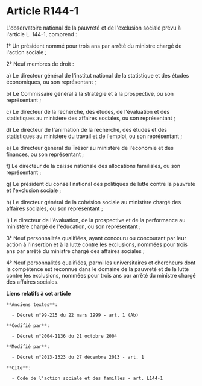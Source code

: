 # Article R144-1

L'observatoire national de la pauvreté et de l'exclusion sociale prévu à l'article L. 144-1, comprend : 

1° Un président nommé pour trois ans par arrêté du ministre chargé de l'action sociale ; 

2° Neuf membres de droit : 

a) Le directeur général de l'institut national de la statistique et des études économiques, ou son représentant ; 

b) Le Commissaire général à la stratégie et à la prospective, ou son représentant ; 

c) Le directeur de la recherche, des études, de l'évaluation et des statistiques au ministère des affaires sociales, ou son
représentant ; 

d) Le directeur de l'animation de la recherche, des études et des statistiques au ministère du travail et de l'emploi, ou son
représentant ; 

e) Le directeur général du Trésor au ministère de l'économie et des finances, ou son représentant ; 

f) Le directeur de la caisse nationale des allocations familiales, ou son représentant ; 

g) Le président du conseil national des politiques de lutte contre la pauvreté et l'exclusion sociale ; 

h) Le directeur général de la cohésion sociale au ministère chargé des affaires sociales, ou son représentant ; 

i) Le directeur de l'évaluation, de la prospective et de la performance au ministère chargé de l'éducation, ou son
représentant ;

3° Neuf personnalités qualifiées, ayant concouru ou concourant par leur action à l'insertion et à la lutte contre les
exclusions, nommées pour trois ans par arrêté du ministre chargé des affaires sociales ; 

4° Neuf personnalités qualifiées, parmi les universitaires et chercheurs dont la compétence est reconnue dans le domaine de
la pauvreté et de la lutte contre les exclusions, nommées pour trois ans par arrêté du ministre chargé des affaires sociales.

**Liens relatifs à cet article**

	**Anciens textes**:

	  - Décret n°99-215 du 22 mars 1999 - art. 1 (Ab)

	**Codifié par**:

	  - Décret n°2004-1136 du 21 octobre 2004

	**Modifié par**:

	  - Décret n°2013-1323 du 27 décembre 2013 - art. 1

	**Cite**:

	  - Code de l'action sociale et des familles - art. L144-1
